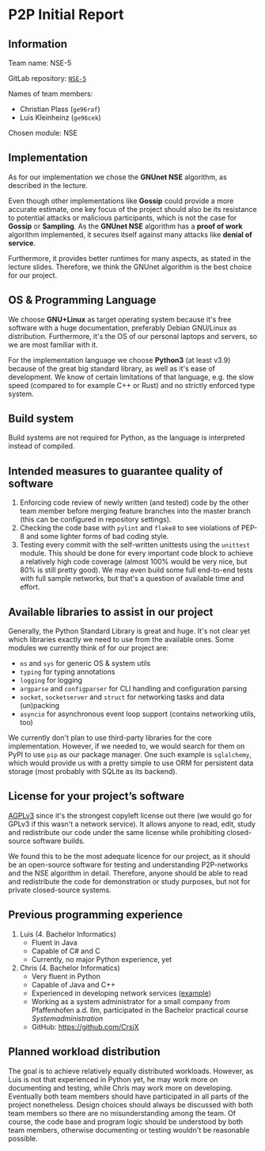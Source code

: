 # P2P Initial Report

## Information

Team name: NSE-5

GitLab repository: [`NSE-5`](https://gitlab.lrz.de/netintum/teaching/p2psec_projects_2022/NSE-5)

Names of team members:

 - Christian Plass (`ge96raf`)
 - Luis Kleinheinz (`ge96cek`)

Chosen module: NSE

## Implementation

As for our implementation we chose the **GNUnet NSE** algorithm, as described in the lecture.

Even though other implementations like **Gossip** could provide a more accurate estimate, one key focus of the project should also be its resistance to potential attacks or malicious participants, which is not the case for **Gossip** or **Sampling**. As the **GNUnet NSE** algorithm has a **proof of work** algorithm implemented, it secures itself against many attacks like **denial of service**.

Furthermore, it provides better runtimes for many aspects, as stated in the lecture slides. Therefore, we think the GNUnet algorithm is the best choice for our project.

## OS & Programming Language

We choose **GNU+Linux** as target operating system because it's free software with a huge documentation, preferably Debian GNU/Linux as distribution.
Furthermore, it's the OS of our personal laptops and servers, so we are most familiar with it.

For the implementation language we choose **Python3** (at least v3.9) because of the great big standard library, as well as it's ease of development.
We know of certain limitations of that language, e.g. the slow speed (compared to for example C++ or Rust) and no strictly enforced type system.

## Build system

Build systems are not required for Python, as the language is interpreted instead of compiled.

## Intended measures to guarantee quality of software

1. Enforcing code review of newly written (and tested) code by the other team member before merging feature branches into the master branch (this can be configured in repository settings).
2. Checking the code base with `pylint` and `flake8` to see violations of PEP-8 and some lighter forms of bad coding style.
3. Testing every commit with the self-written unittests using the `unittest` module.
    This should be done for every important code block to achieve a relatively high code coverage (almost 100% would be very nice, but 80% is still pretty good).
    We may even build some full end-to-end tests with full sample networks, but that's a question of available time and effort.

## Available libraries to assist in our project

Generally, the Python Standard Library is great and huge.
It's not clear yet which libraries exactly we need to use from the available ones.
Some modules we currently think of for our project are:

 - `os` and `sys` for generic OS & system utils
 - `typing` for typing annotations
 - `logging` for logging
 - `argparse` and `configparser` for CLI handling and configuration parsing
 - `socket`, `socketserver` and `struct` for networking tasks and data (un)packing
 - `asyncio` for asynchronous event loop support (contains networking utils, too)

We currently don't plan to use third-party libraries for the core implementation.
However, if we needed to, we would search for them on PyPI to use `pip` as our package manager.
One such example is `sqlalchemy`, which would provide us with a pretty simple to use ORM for persistent data storage (most probably with SQLite as its backend).

## License for your project’s software

[AGPLv3](https://choosealicense.com/licenses/agpl-3.0/) since it's the strongest copyleft license out there (we would go for GPLv3 if this wasn't a network service).
It allows anyone to read, edit, study and redistribute our code under the same license while prohibiting closed-source software builds.

We found this to be the most adequate licence for our project, as it should be an open-source software for testing and understanding P2P-networks and the NSE algorithm in detail. Therefore, anyone should be able to read and redistribute the code for demonstration or study purposes, but not for private closed-source systems.

## Previous programming experience

1. Luis (4. Bachelor Informatics)
    - Fluent in Java
    - Capable of C# and C
    - Currently, no major Python experience, yet
2. Chris (4. Bachelor Informatics)
    - Very fluent in Python
    - Capable of Java and C++
    - Experienced in developing network services ([example](https://github.com/hopfenspace/MateBot))
    - Working as a system administrator for a small company from Pfaffenhofen a.d. Ilm, participated in the Bachelor practical course _Systemadministration_
    - GitHub: https://github.com/CrsiX

## Planned workload distribution

The goal is to achieve relatively equally distributed workloads.
However, as Luis is not that experienced in Python yet, he may work more on documenting and testing, while Chris may work more on developing. Eventually both team members should have participated in all parts of the project nonetheless.
Design choices should always be discussed with both team members so there are no misunderstanding among the team.
Of course, the code base and program logic should be understood by both team members, otherwise documenting or testing wouldn't be reasonable possible.
